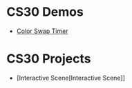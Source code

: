 # CS30 Demos
- [Color Swap Timer](colour-times-swap)

# CS30 Projects
- [Interactive Scene[Interactive Scene]]